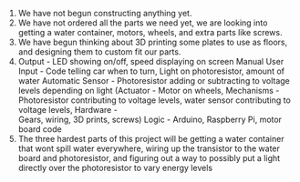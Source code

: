 1) We have not begun constructing anything yet.
2) We have not ordered all the parts we need yet, we are looking into getting a water container, motors, wheels, and extra parts like screws.
3) We have begun thinking about 3D printing some plates to use as floors, and designing them to custom fit our parts.
4) Output - LED showing on/off, speed displaying on screen
  Manual User Input - Code telling car when to turn, Light on photoresistor, amount of water
  Automatic Sensor - Photoresistor adding or subtracting to voltage levels depending on light
  (Actuator - Motor on wheels, Mechanisms - Photoresistor contributing to voltage levels, water sensor contributing to voltage levels, Hardware -       
  Gears, wiring, 3D prints, screws)
  Logic - Arduino, Raspberry Pi, motor board code
5) The three hardest parts of this project will be getting a water container that wont spill water everywhere, wiring up the transistor to the water board and photoresistor, and figuring out a way to possibly put a light directly over the photoresistor to vary energy levels

